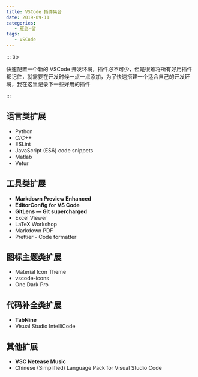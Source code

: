 ```yaml
---
title: VSCode 插件集合
date: 2019-09-11
categories:
   - 雁影·留
tags:
   - VSCode
---
```


::: tip

快速配置一个新的 VSCode 开发环境，插件必不可少，但是很难将所有好用插件都记住，就需要在开发时候一点一点添加，为了快速搭建一个适合自己的开发环境，我在这里记录下一些好用的插件

:::

<!-- more -->

## 语言类扩展

-  Python
-  C/C++
-  ESLint
-  JavaScript (ES6) code snippets
-  Matlab
-  Vetur

## 工具类扩展

-  **Markdown Preview Enhanced**
-  **EditorConfig for VS Code**
-  **GitLens — Git supercharged**
-  Excel Viewer
-  LaTeX Workshop
-  Markdown PDF
-  Prettier - Code formatter

## 图标主题类扩展

-  Material Icon Theme
-  vscode-icons
-  One Dark Pro

## 代码补全类扩展

-  **TabNine**
-  Visual Studio IntelliCode

## 其他扩展

-  **VSC Netease Music**
-  Chinese (Simplified) Language Pack for Visual Studio Code
